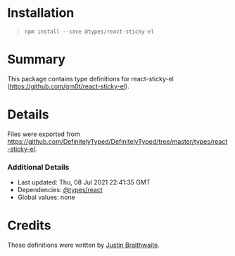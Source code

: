 # Installation
> `npm install --save @types/react-sticky-el`

# Summary
This package contains type definitions for react-sticky-el (https://github.com/gm0t/react-sticky-el).

# Details
Files were exported from https://github.com/DefinitelyTyped/DefinitelyTyped/tree/master/types/react-sticky-el.

### Additional Details
 * Last updated: Thu, 08 Jul 2021 22:41:35 GMT
 * Dependencies: [@types/react](https://npmjs.com/package/@types/react)
 * Global values: none

# Credits
These definitions were written by [Justin Braithwaite](https://github.com/jbraithwaite).
